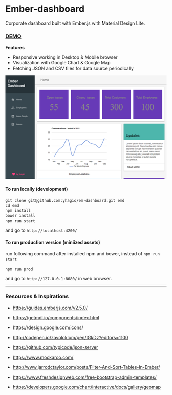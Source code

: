 # Ember-dashboard

Corporate dashboard built with Ember.js with Material Design Lite.

### [DEMO](https://em-dashboard.firebaseapp.com/)

**Features**
- Responsive working in Desktop & Mobile browser
- Visualization with Google Chart & Google Map
- Fetching JSON and CSV files for data source periodically

![Screenshot](/screenshot.png)

#### To run locally (development)
```
git clone git@github.com:yhagio/em-dashboard.git emd
cd emd
npm install
bower install
npm run start
```
and go to `http://localhost:4200/`

#### To run production version (miniized assets)
run following command after installed npm and bower, instead of `npm run start`
```
npm run prod
```
and go to `http://127.0.0.1:8080/` in web browser.

---

### Resources & Inspirations
- https://guides.emberjs.com/v2.5.0/
- https://getmdl.io/components/index.html
- https://design.google.com/icons/
- http://codepen.io/zavoloklom/pen/IGkDz?editors=1100
- https://github.com/typicode/json-server
- https://www.mockaroo.com/
- http://www.jarrodctaylor.com/posts/Filter-And-Sort-Tables-In-Ember/
- https://www.freshdesignweb.com/free-bootstrap-admin-templates/

- https://developers.google.com/chart/interactive/docs/gallery/geomap


